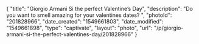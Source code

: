 {
    "title": "Giorgio Armani Si the perfect Valentine’s Day",
    "description": "Do you want to smell amazing for your valentines dates? ",
    "photoId": "201828966",
    "date_created": "1549661803",
    "date_modified": "1549661898",
    "type": "captivate",
    "layout": "photo",
    "url": "\/p\/giorgio-armani-si-the-perfect-valentines-day\/201828966"
}